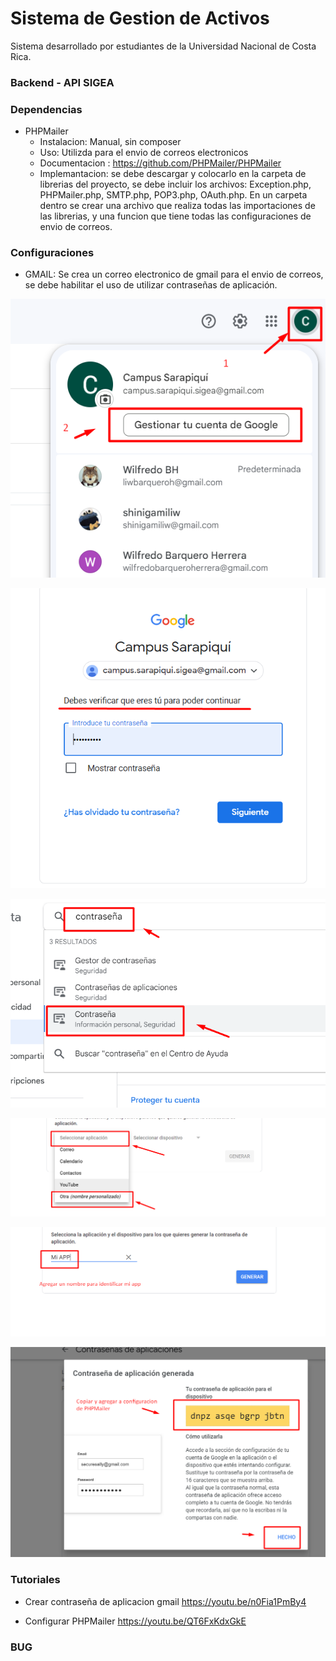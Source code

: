 # Sistema de Gestion de Activos

Sistema desarrollado por estudiantes de la Universidad Nacional de Costa Rica.


### Backend - API SIGEA

### Dependencias 

* PHPMailer
  - Instalacion: Manual, sin composer
  - Uso: Utilizda para el envio de correos electronicos
  - Documentacion :  https://github.com/PHPMailer/PHPMailer
  - Implemantacion: 
  se debe descargar y colocarlo en la carpeta de librerias del proyecto,
  se debe incluir los archivos: Exception.php, PHPMailer.php, SMTP.php, POP3.php, OAuth.php.
  En un carpeta dentro se crear una archivo que realiza todas las importaciones de las librerias,
  y una funcion que tiene todas las configuraciones de envio de correos.

### Configuraciones

* GMAIL: Se crea un correo electronico de gmail para el envio de correos, se debe habilitar el uso
de utilizar contraseñas de aplicación. 

![Paso 1](img/img-1.png)

![Paso 2](img/img-2.png)

![Paso 3](img/img-3.png)

![Paso 4](img/img-4.png)

![Paso 5](img/img-5.png)

![Paso 6](img/img-6.png)

### Tutoriales

* Crear contraseña de aplicacion gmail
https://youtu.be/n0Fia1PmBy4
 
* Configurar PHPMailer
https://youtu.be/QT6FxKdxGkE
  
### BUG
